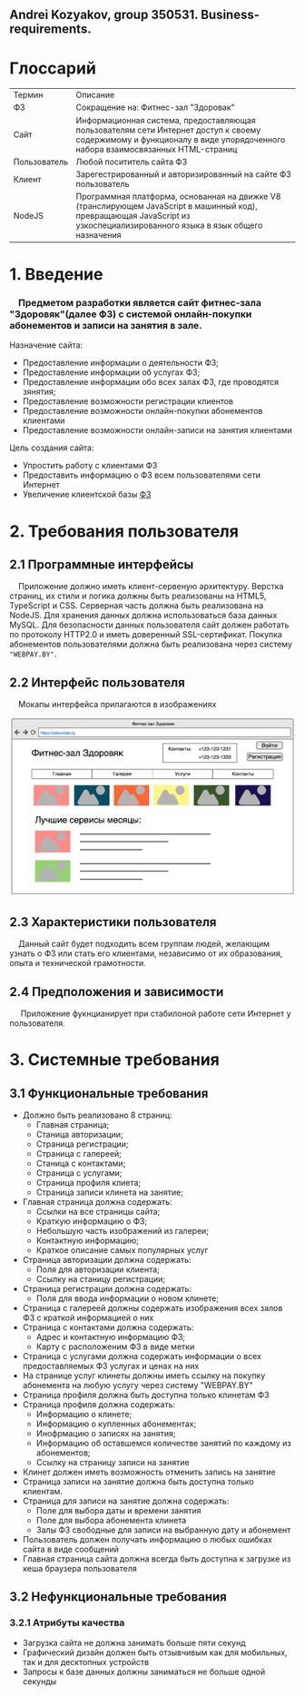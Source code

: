 
## Andrei Kozyakov, group 350531. Business-requirements.

# Глоссарий
<table>
    <tr>
        <td>Термин</td>
        <td>Описание</td>
    </tr>
    <tr>
        <td name="fzLink">ФЗ</td>
        <td>Сокращение на: Фитнес-зал "Здоровак"</td>
    </tr>
    <tr>
        <td>Сайт</td>
        <td>Информационная система, предоставляющая пользователям сети Интернет доступ к своему содержимому и функционалу в виде упорядоченного набора взаимосвязанных HTML-страниц</td>
    </tr>
    <tr>
        <td>Пользователь</td>
        <td>Любой посититель сайта ФЗ</td>
    </tr>
    <tr>
        <td>Клиент</td>
        <td>Зарегестрированный и авторизированный на сайте ФЗ пользователь</td>
    </tr>
    <tr>
        <td>NodeJS</td>
        <td>Программная платформа, основанная на движке V8 (транслирующем JavaScript в машинный код), превращающая JavaScript из узкоспециализированного языка в язык общего назначения</td>
    </tr>
</table>

# 1. Введение
### &nbsp;&nbsp;&nbsp;&nbsp;Предметом разработки является сайт фитнес-зала "Здоровяк"(далее ФЗ) с системой онлайн-покупки абонементов и записи на занятия в зале.
Назначение сайта:
+ Предоставление информации о деятельности ФЗ;
+ Предоставление информации об услугах ФЗ;
+ Предоставление информации обо всех залах ФЗ, где проводятся зянятия;
+ Предоставление возможности регистрации клиентов
+ Предоставление возможности онлайн-покупки абонементов клиентами
+ Предоставление возможности онлайн-записи на занятия клиентами

Цель создания сайта:
+ Упростить работу с клиентами ФЗ
+ Предоставить информацию о ФЗ всем пользователями сети Интернет
+ Увеличение клиентской базы <a href="#user-content-fzLink">ФЗ</a>


# 2. Требования пользователя
## 2.1 Программные интерфейсы
&nbsp;&nbsp;&nbsp;&nbsp;Приложение должно иметь клиент-сервеную архитектуру. Верстка страниц, их стили и логика должны быть реализованы на HTML5, TypeScript и CSS. Серверная часть должна быть реализована на NodeJS. Для хранения данных должна использоваться база данных MySQL. Для безопасности данных пользователя сайт должен работать по протоколу HTTP2.0 и иметь доверенный SSL-сертификат.
Покупка абонементов пользователями должна быть реализована через систему `"WEBPAY.BY"`.

## 2.2 Интерфейс пользователя
&nbsp;&nbsp;&nbsp;&nbsp;Мокапы интерфейса прилагаются в изображениях

![Main Page](https://github.com/andrei350531/requirements/blob/master/images/mainPage.png?raw=true)

## 2.3 Характеристики пользователя
&nbsp;&nbsp;&nbsp;&nbsp;Данный сайт будет подходить всем группам людей, желающим узнать о ФЗ или стать его клиентами, независимо от их образования, опыта и технической грамотности.

## 2.4 Предположения и зависимости
&nbsp;&nbsp;&nbsp;&nbsp; Приложение фукнцианирует при стабилоной работе сети Интернет у пользователя.

# 3. Системные требования
## 3.1 Функциональные требования
* Должно быть реализовано 8 страниц:
    * Главная страница;
    * Станица авторизации;
    * Страница регистрации;
    * Страница с галереей;
    * Станица с контактами;
    * Страница с услугами;
    * Страница профиля клиета;
    * Страница записи клинета на занятие;
* Главная страница должна содержать:
    * Ссылки на все страницы сайта;
    * Краткую информацию о ФЗ;
    * Небольшую часть изображений из галереи;
    * Контактную информацию;
    * Краткое описание самых популярных услуг
* Страница авторизации должна содержать:
    * Поля для авторизации клиента;
    * Ссылку на станицу регистрации;
* Страница регистрации должна содержать:
    * Поля для ввода информации о новом клинете;
* Страница с галереей должны содержать изображения всех залов ФЗ с краткой информацией о них
* Страница с контактами должна содержать:
    * Адрес и контактную информацию ФЗ;
    * Карту с расположеним ФЗ в виде метки
* Страница с услугами должна содержать информации о всех предоставляемых ФЗ услугах и ценах на них
* На странице услуг клинеты должны иметь ссылку на покупку абонемента на любую услугу через систему "WEBPAY.BY"
* Страница профиля должна быть доступна только клинетам ФЗ
* Страница профиля должна содержать:
    * Информацию о клинете;
    * Информацию о купленных абонементах;
    * Инофрмацию о записях на занятия;
    * Информацию об оставшемся количестве занятий по каждому из абонементов;
    * Ссылку на страницу записи на занятие
* Клинет должен иметь возможность отменить запись на занятие
* Страница записи на занятие должна быть доступна только клиентам.
* Страница для записи на занятие должна содержать:
    * Поле для выбора даты и времени занятия
    * Поле для выбора абонемента клинета
    * Залы ФЗ свободные для записи на выбранную дату и абонемент
* Пользователь должен получать информацию о любых ошибках сайта в виде сообщений
* Главная страница сайта должна всегда быть доступна к загрузке из кеша браузера пользователя

## 3.2 Нефункциональные требования
### 3.2.1 Атрибуты качества
* Загрузка сайта не должна занимать больше пяти секунд
* Графический дизайн должен быть отзывчивым как для мобильных, так и для десктопных устройств
* Запросы к базе данных должны заниматься не больше одной секунды
